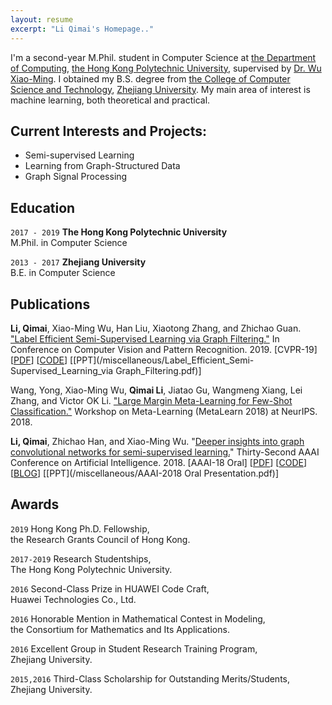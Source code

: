```yaml
---
layout: resume
excerpt: "Li Qimai's Homepage.."
---
```

I'm a second-year M.Phil. student in Computer Science at [the Department of Computing](https://www.comp.polyu.edu.hk), [the Hong Kong Polytechnic University](https://www.polyu.edu.hk), supervised by [Dr. Wu Xiao-Ming](http://www4.comp.polyu.edu.hk/~csxmwu/).
 I obtained my B.S. degree from [the College of Computer Science and Technology](http://www.cs.zju.edu.cn/english/), [Zhejiang University](http://www.zju.edu.cn/english/).
My main area of interest is machine learning, both theoretical and practical.


## Current Interests and Projects:

- Semi-supervised Learning
- Learning from Graph-Structured Data
- Graph Signal Processing


## Education

`2017 - 2019`
__The Hong Kong Polytechnic University__  
M.Phil. in Computer Science

`2013 - 2017`
__Zhejiang University__  
B.E. in Computer Science


## Publications
**Li, Qimai**, Xiao-Ming Wu, Han Liu, Xiaotong Zhang, and Zhichao Guan. ["Label Efficient Semi-Supervised Learning via Graph Filtering."](https://arxiv.org/abs/1901.09993) In Conference on Computer Vision and Pattern Recognition. 2019. [CVPR-19]
\[[PDF](https://arxiv.org/pdf/1901.09993.pdf)\]
\[[CODE](https://github.com/liqimai/Efficient-SSL)\]
\[[PPT](/miscellaneous/Label_Efficient_Semi-Supervised_Learning_via Graph_Filtering.pdf)\]

Wang, Yong, Xiao-Ming Wu, **Qimai Li**, Jiatao Gu, Wangmeng Xiang, Lei Zhang, and Victor OK Li. ["Large Margin Meta-Learning for Few-Shot Classification."](http://metalearning.ml/2018/papers/metalearn2018_paper11.pdf) Workshop on Meta-Learning (MetaLearn 2018) at NeurIPS. 2018.

**Li, Qimai**, Zhichao Han, and Xiao-Ming Wu. "[Deeper insights into graph convolutional networks for semi-supervised learning.](https://arxiv.org/abs/1801.07606)" Thirty-Second AAAI Conference on Artificial Intelligence. 2018.
\[AAAI-18 Oral\]
\[[PDF](https://arxiv.org/pdf/1801.07606.pdf)\]
\[[CODE](https://github.com/liqimai/gcn/tree/AAAI-18/)\]
\[[BLOG](/blog/AAAI-18/)\]
\[[PPT](/miscellaneous/AAAI-2018 Oral Presentation.pdf)\]


## Awards
`2019`
Hong Kong Ph.D. Fellowship,  
the Research Grants Council of Hong Kong.

`2017-2019`
Research Studentships,  
The Hong Kong Polytechnic University.

`2016`
Second-Class Prize in HUAWEI Code Craft,  
Huawei Technologies Co., Ltd.

`2016` Honorable Mention in Mathematical Contest in Modeling,  
the Consortium for Mathematics and Its Applications.

`2016` Excellent Group in Student Research Training Program,  
Zhejiang University.

`2015,2016` Third-Class Scholarship for Outstanding Merits/Students,  
Zhejiang University.
